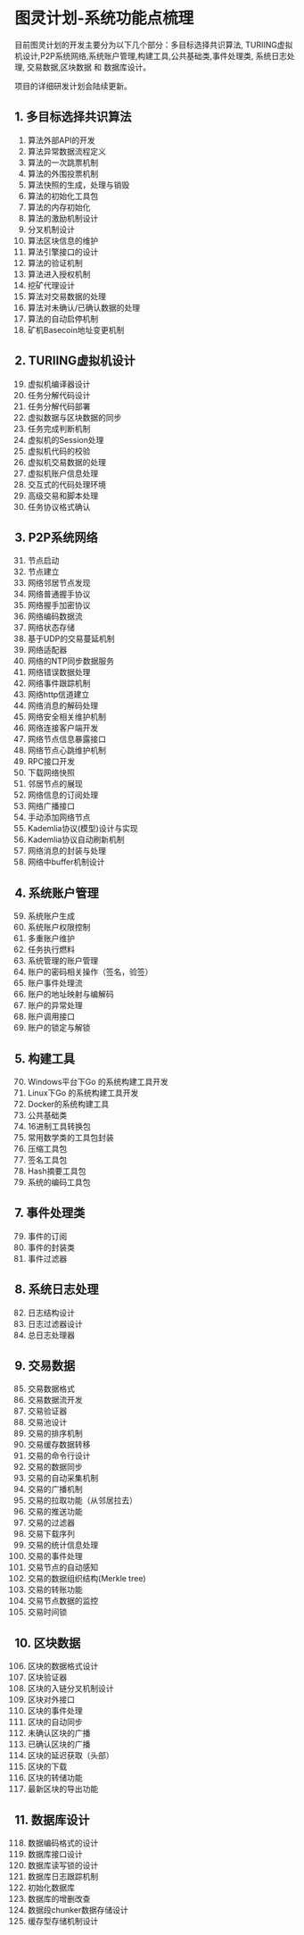 # 图灵计划-系统功能点梳理

目前图灵计划的开发主要分为以下几个部分：多目标选择共识算法, TURIING虚拟机设计,P2P系统网络,系统账户管理,构建工具,公共基础类,事件处理类,
系统日志处理,	交易数据,区块数据 和 数据库设计。

项目的详细研发计划会陆续更新。

		
## 1.	多目标选择共识算法
1.	算法外部API的开发
2.	算法异常数据流程定义
3.	算法的一次跳票机制
4.	算法的外围投票机制
5.	算法快照的生成，处理与销毁
6.	算法的初始化工具包
7.	算法的内存初始化
8.	算法的激励机制设计
9.	分叉机制设计
10.	算法区块信息的维护
11.	算法引擎接口的设计
12.	算法的验证机制
13.	算法进入授权机制
14.	挖矿代理设计
15.	算法对交易数据的处理
16.	算法对未确认/已确认数据的处理
17.	算法的自动启停机制
18.	矿机Basecoin地址变更机制
## 2.	TURIING虚拟机设计
19.	虚拟机编译器设计
20.	任务分解代码设计
21.	任务分解代码部署
22.	虚拟数据与区块数据的同步
23.	任务完成判断机制
24.	虚拟机的Session处理
25.	虚拟机代码的校验
26.	虚拟机交易数据的处理
27.	虚拟机账户信息处理
28.	交互式的代码处理环境
29.	高级交易和脚本处理
30.	任务协议格式确认
## 3.	P2P系统网络
31.	节点启动
32.	节点建立
33.	网络邻居节点发现
34.	网络普通握手协议
35.	网络握手加密协议
36.	网络编码数据流
37.	网络状态存储
38.	基于UDP的交易蔓延机制
39.	网络适配器
40.	网络的NTP同步数据服务
41.	网络错误数据处理
42.	网络事件跟踪机制
43.	网络http信道建立
44.	网络消息的解码处理
45.	网络安全相关维护机制
46.	网络连接客户端开发
47.	网络节点信息暴露接口
48.	网络节点心跳维护机制
49.	RPC接口开发
50.	下载网络快照
51.	邻居节点的展现
52.	网络信息的订阅处理
53.	网络广播接口
54.	手动添加网络节点
55.	Kademlia协议(模型)设计与实现
56.	Kademlia协议自动刷新机制
57.	网络消息的封装与处理
58.	网络中buffer机制设计
## 4.	系统账户管理
59.	系统账户生成
60.	系统账户权限控制
61.	多重账户维护
62.	任务执行燃料
63.	系统管理的账户管理
64.	账户的密码相关操作（签名，验签）
65.	账户事件处理流
66.	账户的地址映射与编解码
67.	账户的异常处理
68.	账户调用接口
69.	账户的锁定与解锁
## 5.	构建工具
70.	Windows平台下Go 的系统构建工具开发
71.	Linux下Go 的系统构建工具开发
72.	Docker的系统构建工具
6.	公共基础类
73.	16进制工具转换包
74.	常用数学类的工具包封装
75.	压缩工具包
76.	签名工具包
77.	Hash摘要工具包
78.	系统的编码工具包
## 7.	事件处理类
79.	事件的订阅
80.	事件的封装类
81.	事件过滤器
## 8.	系统日志处理
82.	日志结构设计
83.	日志过滤器设计
84.	总日志处理器
## 9.	交易数据
85.	交易数据格式
86.	交易数据流开发
87.	交易验证器
88.	交易池设计
89.	交易的排序机制
90.	交易缓存数据转移
91.	交易的命令行设计
92.	交易的数据同步
93.	交易的自动采集机制
94.	交易的广播机制
95.	交易的拉取功能（从邻居拉去）
96.	交易的推送功能
97.	交易的过滤器
98.	交易下载序列
99.	交易的统计信息处理
100.	交易的事件处理
101.	交易节点的自动感知
102.	交易的数据组织结构(Merkle tree)
103.	交易的转账功能
104.	交易节点数据的监控
105.	交易时间锁
## 10.	区块数据
106.	区块的数据格式设计
107.	区块验证器
108.	区块的入链分叉机制设计
109.	区块对外接口
110.	区块的事件处理
111.	区块的自动同步
112.	未确认区块的广播
113.	已确认区块的广播
114.	区块的延迟获取（头部）
115.	区块的下载
116.	区块的转储功能
117.	最新区块的导出功能
## 11.	数据库设计
118.	数据编码格式的设计
119.	数据库接口设计
120.	数据库读写锁的设计
121.	数据库日志跟踪机制
122.	初始化数据库
123.	数据库的增删改查
124.	数据段chunker数据存储设计
125.	缓存型存储机制设计


